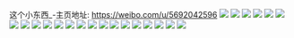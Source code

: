 这个小东西_-主页地址: https://weibo.com/u/5692042596 
![](https://wx4.sinaimg.cn/mw2000/006ddeiEly1h9ggn4lmupj32c0340b2c.jpg) 
![](https://wx4.sinaimg.cn/mw2000/006ddeiEly1h9ggnzujhzj326k2wr7wl.jpg) 
![](https://wx4.sinaimg.cn/mw2000/006ddeiEly1h9ggoagkv6j32c2340x6q.jpg) 
![](https://wx4.sinaimg.cn/mw2000/006ddeiEly1h9ggods5pmj322p2rm7wh.jpg) 
![](https://wx4.sinaimg.cn/mw2000/006ddeiEly1h8r1w97a1hj32c0340e84.jpg) 
![](https://wx4.sinaimg.cn/mw2000/006ddeiEly1h8r1wrxo5ej32c0340b2b.jpg) 
![](https://wx4.sinaimg.cn/mw2000/006ddeiEly1h8r1vagx7rj31l7249kjl.jpg) 
![](https://wx4.sinaimg.cn/mw2000/006ddeiEly1h8az46mew7j32c035lb2c.jpg) 
![](https://wx4.sinaimg.cn/mw2000/006ddeiEly1h8az4sifioj31yl2mm4qr.jpg) 
![](https://wx4.sinaimg.cn/mw2000/006ddeiEly1h8az5i24y3j32c0340npf.jpg) 
![](https://wx4.sinaimg.cn/mw2000/006ddeiEly1h8az3vx9sxj327w2za4qr.jpg) 
![](https://wx4.sinaimg.cn/mw2000/006ddeiEly1h7minsf4e1j32c03404qq.jpg) 
![](https://wx4.sinaimg.cn/mw2000/006ddeiEly1h7minjuxooj325k2vekjl.jpg) 
![](https://wx4.sinaimg.cn/mw2000/006ddeiEly1h7minz80whj32c0340e82.jpg) 
![](https://wx4.sinaimg.cn/mw2000/006ddeiEly1h7l93mm7poj32c0340x6r.jpg) 
![](https://wx4.sinaimg.cn/mw2000/006ddeiEly1h7l922r1xtj327v2yh7wi.jpg) 
![](https://wx4.sinaimg.cn/mw2000/006ddeiEly1h7foxova1aj32c02c01ky.jpg) 
![](https://wx4.sinaimg.cn/mw2000/006ddeiEly1h7foxfmga5j327z2ynaod.jpg) 
![](https://wx4.sinaimg.cn/mw2000/006ddeiEly1h7fox85nidj32c0340npf.jpg) 
![](https://wx4.sinaimg.cn/mw2000/006ddeiEly1h7foxkrq6gj327b2xqwvu.jpg) 
![](https://wx4.sinaimg.cn/mw2000/006ddeiEly1h5mtlxglq7j31401e0aof.jpg) 
![](https://wx4.sinaimg.cn/mw2000/006ddeiEly1h5mtlx1vtjj31401e0dvh.jpg) 
